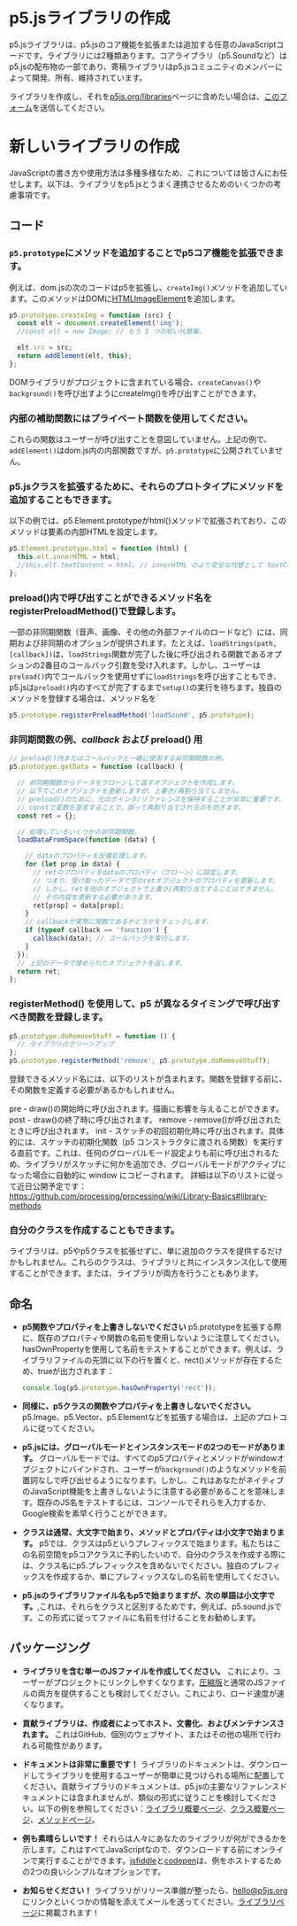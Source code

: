 # p5.jsライブラリの作成

p5.jsライブラリは、p5.jsのコア機能を拡張または追加する任意のJavaScriptコードです。ライブラリには2種類あります。コアライブラリ（p5.Soundなど）はp5.jsの配布物の一部であり、寄稿ライブラリはp5.jsコミュニティのメンバーによって開発、所有、維持されています。

ライブラリを作成し、それを[p5js.org/libraries](https://p5js.org/libraries)ページに含めたい場合は、[このフォーム](https://docs.google.com/forms/d/e/1FAIpQLSdWWb95cfvosaIFI7msA7XC5zOEVsNruaA5klN1jH95ESJVcw/viewform)を送信してください。

# 新しいライブラリの作成

JavaScriptの書き方や使用方法は多種多様なため、これについては皆さんにお任せします。以下は、ライブラリをp5.jsとうまく連携させるためのいくつかの考慮事項です。

## コード

### `p5.prototype`にメソッドを追加することでp5コア機能を拡張できます。
例えば、dom.jsの次のコードはp5を拡張し、`createImg()`メソッドを追加しています。このメソッドはDOMに[HTMLImageElement](https://developer.mozilla.org/en-US/docs/Web/API/HTMLImageElement)を追加します。

  ```js
  p5.prototype.createImg = function (src) {
    const elt = document.createElement('img');
    //const elt = new Image; // もう 1 つの短い代替案。

    elt.src = src;
    return addElement(elt, this);
  };
  ```
  DOMライブラリがプロジェクトに含まれている場合、`createCanvas()`や`background()`を呼び出すようにcreateImg()を呼び出すことができます。

### 内部の補助関数にはプライベート関数を使用してください。
これらの関数はユーザーが呼び出すことを意図していません。上記の例で、`addElement()`はdom.js内の内部関数ですが、`p5.prototype`に公開されていません。

### p5.jsクラスを拡張するために、それらのプロトタイプにメソッドを追加することもできます。
以下の例では、p5.Element.prototypeがhtml()メソッドで拡張されており、このメソッドは要素の内部HTMLを設定します。
  ```js
  p5.Element.prototype.html = function (html) {
    this.elt.innerHTML = html;
    //this.elt.textContent = html; // innerHTML のより安全な代替として textContent を使用してください。
  };
  ```
  
### preload()内で呼び出すことができるメソッド名をregisterPreloadMethod()で登録します。

一部の非同期関数（音声、画像、その他の外部ファイルのロードなど）には、同期および非同期のオプションが提供されます。たとえば、`loadStrings(path, [callback])`は、`loadStrings`関数が完了した後に呼び出される関数であるオプションの2番目のコールバック引数を受け入れます。しかし、ユーザーは`preload()`内でコールバックを使用せずに`loadStrings`を呼び出すこともでき、p5.jsは`preload()`内のすべてが完了するまで`setup()`の実行を待ちます。独自のメソッドを登録する場合は、メソッド名を`

  ```js
  p5.prototype.registerPreloadMethod('loadSound', p5.prototype);
  ```

### 非同期関数の例、_callback_ および **preload()** 用
```js
// preload()内またはコールバックと一緒に使用する非同期関数の例。
p5.prototype.getData = function (callback) {

  // 非同期関数からデータをクローンして返すオブジェクトを作成します。
  // 以下でこのオブジェクトを更新しますが、上書き/再割り当てしません。
  // preload()のために、元のポインタ/リファレンスを保持することが非常に重要です。
  // constで変数を宣言することで、誤って再割り当てされるのを防ぎます。
  const ret = {};

  // 処理しているいくつかの非同期関数。
  loadDataFromSpace(function (data) {

    // dataのプロパティを反復処理します。
    for (let prop in data) {
      // retのプロパティをdataのプロパティ（クローン）に設定します。
      // つまり、受け取ったデータで空のretオブジェクトのプロパティを更新します。
      // しかし、retを別のオブジェクトで上書き/再割り当てすることはできません。
      // その内容を更新する必要があります。
      ret[prop] = data[prop];
    }
    // callbackが実際に関数であるかどうかをチェックします。
    if (typeof callback == 'function') {
      callback(data); // コールバックを実行します。
    }
  });
  // 上記のデータで埋められたオブジェクトを返します。
  return ret;
};

```
  
### registerMethod() を使用して、p5 が異なるタイミングで呼び出すべき関数を登録します。

  ```js
  p5.prototype.doRemoveStuff = function () { 
    // ライブラリのクリーンアップ
  };
  p5.prototype.registerMethod('remove', p5.prototype.doRemoveStuff);
  ```
  
登録できるメソッド名には、以下のリストが含まれます。関数を登録する前に、その関数を定義する必要があるかもしれません。

pre - draw()の開始時に呼び出されます。描画に影響を与えることができます。
post - draw()の終了時に呼び出されます。
remove - remove()が呼び出されたときに呼び出されます。
init - スケッチの初回初期化時に呼び出されます。具体的には、スケッチの初期化関数（p5 コンストラクタに渡される関数）を実行する直前です。これは、任何のグローバルモード設定よりも前に呼び出されるため、ライブラリがスケッチに何かを追加でき、グローバルモードがアクティブになった場合に自動的に window にコピーされます。
詳細は以下のリストに従って近日公開予定です：
https://github.com/processing/processing/wiki/Library-Basics#library-methods


### 自分のクラスを作成することもできます。
ライブラリは、p5やp5クラスを拡張せずに、単に追加のクラスを提供するだけかもしれません。これらのクラスは、ライブラリと共にインスタンス化して使用することができます。または、ライブラリが両方を行うこともあります。

## 命名
* **p5関数やプロパティを上書きしないでください** p5.prototypeを拡張する際に、既存のプロパティや関数の名前を使用しないように注意してください。hasOwnPropertyを使用して名前をテストすることができます。例えば、ライブラリファイルの先頭に以下の行を置くと、rect()メソッドが存在するため、trueが出力されます：

  ```js
  console.log(p5.prototype.hasOwnProperty('rect'));
  ```

* **同様に、p5クラスの関数やプロパティを上書きしないでください。** p5.Image、p5.Vector、p5.Elementなどを拡張する場合は、上記のプロトコルに従ってください。

* **p5.jsには、グローバルモードとインスタンスモードの2つのモードがあります。** グローバルモードでは、すべてのp5プロパティとメソッドがwindowオブジェクトにバインドされ、ユーザーが`background()`のようなメソッドを前置詞なしで呼び出せるようになります。しかし、これはあなたがネイティブのJavaScript機能を上書きしないように注意する必要があることを意味します。既存のJS名をテストするには、コンソールでそれらを入力するか、Google検索を素早く行うことができます。

* **クラスは通常、大文字で始まり、メソッドとプロパティは小文字で始まります。** p5では、クラスはp5というプレフィックスで始まります。私たちはこの名前空間をp5コアクラスに予約したいので、自分のクラスを作成する際には、クラス名にp5.プレフィックスを含めないでください。独自のプレフィックスを作成するか、単にプレフィックスなしの名前を使用してください。

* **p5.jsのライブラリファイル名もp5で始まりますが、次の単語は小文字です。**,これは、それらをクラスと区別するためです。例えば、p5.sound.jsです。この形式に従ってファイルに名前を付けることをお勧めします。


## パッケージング
* **ライブラリを含む単一のJSファイルを作成してください。** これにより、ユーザーがプロジェクトにリンクしやすくなります。[圧縮版](http://jscompress.com/)と通常のJSファイルの両方を提供することも検討してください。これにより、ロード速度が速くなります。

* **貢献ライブラリは、作成者によってホスト、文書化、およびメンテナンスされます。** これはGitHub、個別のウェブサイト、またはその他の場所で行われる可能性があります。

* **ドキュメントは非常に重要です！** ライブラリのドキュメントは、ダウンロードしてライブラリを使用するユーザーが簡単に見つけられる場所に配置してください。貢献ライブラリのドキュメントは、p5.jsの主要なリファレンスドキュメントには含まれませんが、類似の形式に従うことを検討してください。以下の例を参照してください：[ライブラリ概要ページ](http://p5js.org/reference/libraries/p5.sound)、[クラス概要ページ](http://p5js.org/reference/p5.Vector)、[メソッドページ](http://p5js.org/reference/p5/arc)。

* **例も素晴らしいです！** それらは人々にあなたのライブラリが何ができるかを示します。これはすべてJavaScriptなので、ダウンロードする前にオンラインで実行することができます。[jsfiddle](http://jsfiddle.net/)と[codepen](http://codepen.io)は、例をホストするための2つの良いシンプルなオプションです。

* **お知らせください！** ライブラリがリリース準備が整ったら、[hello@p5js.org](mailto:hello@p5js.org)にリンクといくつかの情報を添えてメールを送ってください。[ライブラリページ](http://p5js.org/libraries/)に掲載されます！
